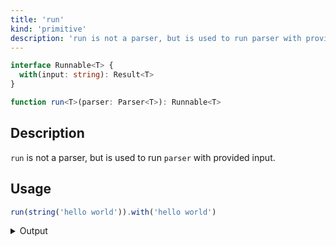 ```yaml
---
title: 'run'
kind: 'primitive'
description: 'run is not a parser, but is used to run parser with provided input.'
---
```


```typescript {{ withLineNumbers: false }}
interface Runnable<T> {
  with(input: string): Result<T>
}

function run<T>(parser: Parser<T>): Runnable<T>
```

## Description

`run` is not a parser, but is used to run `parser` with provided input.

## Usage

```typescript
run(string('hello world')).with('hello world')
```

<details>
  <summary>Output</summary>

  ### Success

  ```typescript
  {
    kind: 'success',
    state: { text: 'hello world', index: 11 },
    value: 'hello world'
  }
  ```

  ### Failure

  ```typescript
  {
    kind: 'failure',
    state: { text: 'hello world', index: 0 },
    expected: 'hello world'
  }
  ```
</details>
